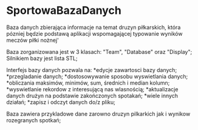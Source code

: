 # SportowaBazaDanych
Baza danych zbierająca informacje na temat druzyn piłkarskich, która pózniej będzie podstawą aplikacji wspomagającej typowanie wyników meczów piłki nożnej'

Baza zorganizowana jest w 3 klasach: "Team", "Database" oraz "Display"; 
Silnikiem bazy jest lista STL;

Interfejs bazy danych pozwala na:
*edycje zawartosci bazy danych;
*przegladanie danych;
*dostosowywanie sposobu wyswietlania danych;
*obliczania maksimów, minimów, sum, średnich i median kolumn;
*wyswietlanie rekordow z interesującą nas wlasnością;
*aktualizacje danych drużyn na podstawie zakończonych spotakań;
*wiele innych działań;
*zapisz i odczyt danych do/z pliku;

Baza zawiera przykladowe dane zarowno druzyn pilkarkich jak i wynikow rozegranych spotkań;
